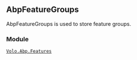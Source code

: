 ## AbpFeatureGroups

AbpFeatureGroups is used to store feature groups.

### Module

[`Volo.Abp.Features`](....//Feature-Management.md)